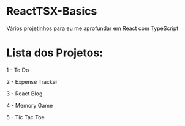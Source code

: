 # ReactTSX-Basics

Vários projetinhos para eu me aprofundar em React com TypeScript

# Lista dos Projetos:

1 - To Do

2 - Expense Tracker

3 - React Blog

4 - Memory Game

5 - Tic Tac Toe
